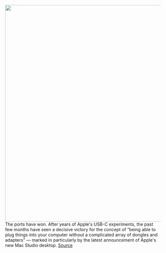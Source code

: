 <img src='https://cdn.vox-cdn.com/thumbor/TdbAO7E-i882okunMHFWRTAk9EU=/0x0:3584x2024/1200x800/filters:focal(1506x726:2078x1298)/cdn.vox-cdn.com/uploads/chorus_image/image/70603593/hero__d0yd117u6qy6_large_2x.0.jpeg' width='700px' /><br/>
The ports have won. After years of Apple's USB-C experiments, the past few months have seen a decisive victory for the concept of “being able to plug things into your computer without a complicated array of dongles and adapters” — marked in particularly by the latest announcement of Apple's new Mac Studio desktop.
<a href='https://www.theverge.com/2022/3/10/22969574/mac-studio-apple-ports-hdmi-usb-c-design-dongles-back'> Source <a/>
